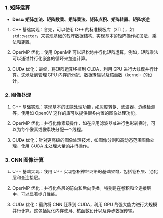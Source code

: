 ### 1. 矩阵运算
- **Desc: 矩阵加法、矩阵数乘、矩阵乘法、矩阵点积、矩阵转置、矩阵求逆**

1. C++ 基础实现：首先，可以使用 C++ 的标准模板库（STL），如 `std::vector`，来实现基础的矩阵数据结构。实现基本的矩阵操作如加法、乘法和转置。

2. OpenMP 优化：使用 OpenMP 可以轻松地并行化矩阵运算。例如，矩阵乘法可以通过并行化嵌套的循环来加速计算。

3. CUDA 优化：最终，将矩阵运算移植到 CUDA，利用 GPU 进行大规模并行计算。这涉及到管理 GPU 内存的分配、数据传输以及核函数（kernel）的设计。

### 2. 图像处理
   
1. C++ 基础实现：实现基本的图像处理功能，如灰度转换、滤波器、边缘检测等。使用如 OpenCV 这样的库可以提供很多内置的图像处理功能。
   
2. OpenMP 优化：并行化像素级操作，如在应用滤波器或进行色彩转换时，可以为每个像素或像素块分配一个线程。
   
3. CUDA 优化：针对更高级的图像处理技术，如图像分割和高动态范围图像处理，使用 CUDA 来处理大量的并行操作。

### 3. CNN 图像计算
   
1. C++ 基础实现：使用 C++ 实现卷积神经网络的基础架构，包括卷积层、池化层和全连接层。

2. OpenMP 优化：并行化各层的前向和后向传播。特别是在卷积和全连接层中，可以显著提升性能。
   
3. CUDA 优化：最终将 CNN 迁移到 CUDA，利用 GPU 的强大能力进行大规模并行计算。这包括优化内存使用、核函数设计以及异步数据传输。